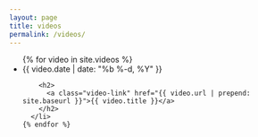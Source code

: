 ```yaml
---
layout: page
title: videos
permalink: /videos/
---
```


  <ul class="video-list">
    {% for video in site.videos %}
      <li>
        <span class="video-meta">{{ video.date | date: "%b %-d, %Y" }}</span>

        <h2>
          <a class="video-link" href="{{ video.url | prepend: site.baseurl }}">{{ video.title }}</a>
        </h2>
      </li>
    {% endfor %}
  </ul>